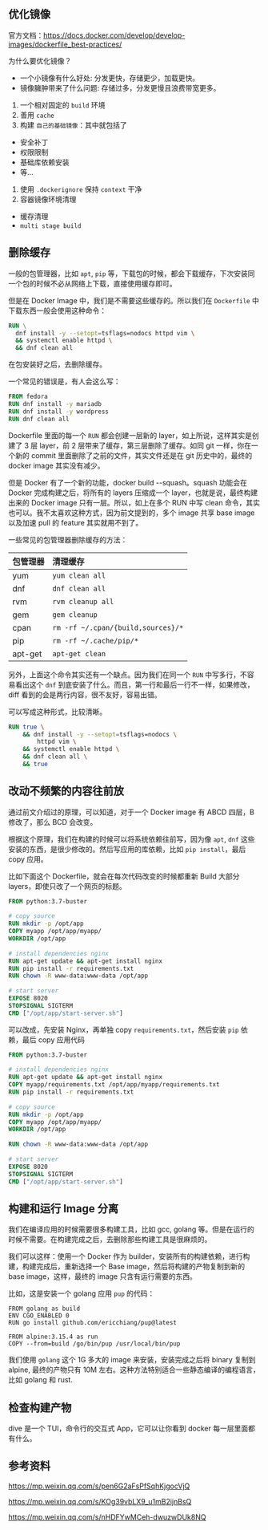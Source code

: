 ## 优化镜像

官方文档：<https://docs.docker.com/develop/develop-images/dockerfile_best-practices/>



为什么要优化镜像？

- 一个小镜像有什么好处: 分发更快，存储更少，加载更快。
- 镜像臃肿带来了什么问题: 存储过多，分发更慢且浪费带宽更多。

1. 一个相对固定的 `build` 环境
2. 善用 `cache`
3. 构建 `自己的基础镜像`：其中就包括了
  - 安全补丁
  - 权限限制
  - 基础库依赖安装
  - 等...

1. 使用 `.dockerignore` 保持 `context` 干净
2. 容器镜像环境清理
  - 缓存清理
  - `multi stage build`

## 删除缓存

一般的包管理器，比如 `apt`, `pip` 等，下载包的时候，都会下载缓存，下次安装同一个包的时候不必从网络上下载，直接使用缓存即可。

但是在 Docker Image 中，我们是不需要这些缓存的。所以我们在 `Dockerfile` 中下载东西一般会使用这种命令：

```dockerfile
RUN \
  dnf install -y --setopt=tsflags=nodocs httpd vim \
  && systemctl enable httpd \
  && dnf clean all
```

在包安装好之后，去删除缓存。

一个常见的错误是，有人会这么写：

```dockerfile
FROM fedora
RUN dnf install -y mariadb
RUN dnf install -y wordpress
RUN dnf clean all
```

Dockerfile 里面的每一个 `RUN` 都会创建一层新的 layer，如上所说，这样其实是创建了 3 层  layer，前 2 层带来了缓存，第三层删除了缓存。如同 git 一样，你在一个新的 commit 里面删除了之前的文件，其实文件还是在 git 历史中的，最终的 docker image 其实没有减少。

但是 Docker 有了一个新的功能，docker build --squash。squash 功能会在 Docker 完成构建之后，将所有的 layers 压缩成一个 layer，也就是说，最终构建出来的 Docker image 只有一层。所以，如上在多个 RUN 中写 clean 命令，其实也可以。我不太喜欢这种方式，因为前文提到的，多个 image 共享 base image 以及加速 pull 的 feature 其实就用不到了。

一些常见的包管理器删除缓存的方法：

| 包管理器 | 清理缓存                           |
| :------- | :--------------------------------- |
| yum      | `yum clean all`                    |
| dnf      | `dnf clean all`                    |
| rvm      | `rvm cleanup all`                  |
| gem      | `gem cleanup`                      |
| cpan     | `rm -rf ~/.cpan/{build,sources}/*` |
| pip      | `rm -rf ~/.cache/pip/*`            |
| apt-get  | `apt-get clean`                    |

另外，上面这个命令其实还有一个缺点。因为我们在同一个 `RUN` 中写多行，不容易看出这个 `dnf` 到底安装了什么。而且，第一行和最后一行不一样，如果修改，diff 看到的会是两行内容，很不友好，容易出错。

可以写成这种形式，比较清晰。

```dockerfile
RUN true \
    && dnf install -y --setopt=tsflags=nodocs \
        httpd vim \
    && systemctl enable httpd \
    && dnf clean all \
    && true

```

## 改动不频繁的内容往前放

通过前文介绍过的原理，可以知道，对于一个 Docker image 有 ABCD 四层，B 修改了，那么 BCD 会改变。

根据这个原理，我们在构建的时候可以将系统依赖往前写，因为像 `apt`, `dnf` 这些安装的东西，是很少修改的。然后写应用的库依赖，比如 `pip install`，最后 copy 应用。

比如下面这个 Dockerfile，就会在每次代码改变的时候都重新 Build 大部分 layers，即使只改了一个网页的标题。

```dockerfile
FROM python:3.7-buster
 
# copy source
RUN mkdir -p /opt/app
COPY myapp /opt/app/myapp/
WORKDIR /opt/app
 
# install dependencies nginx
RUN apt-get update && apt-get install nginx
RUN pip install -r requirements.txt
RUN chown -R www-data:www-data /opt/app
 
# start server
EXPOSE 8020
STOPSIGNAL SIGTERM
CMD ["/opt/app/start-server.sh"]
```

可以改成，先安装 Nginx，再单独 copy `requirements.txt`，然后安装 `pip` 依赖，最后 copy 应用代码

```dockerfile
FROM python:3.7-buster
 
# install dependencies nginx
RUN apt-get update && apt-get install nginx
COPY myapp/requirements.txt /opt/app/myapp/requirements.txt
RUN pip install -r requirements.txt
 
# copy source
RUN mkdir -p /opt/app
COPY myapp /opt/app/myapp/
WORKDIR /opt/app
 
RUN chown -R www-data:www-data /opt/app
 
# start server
EXPOSE 8020
STOPSIGNAL SIGTERM
CMD ["/opt/app/start-server.sh"]
```

## 构建和运行 Image 分离

我们在编译应用的时候需要很多构建工具，比如 gcc, golang 等。但是在运行的时候不需要。在构建完成之后，去删除那些构建工具是很麻烦的。

我们可以这样：使用一个 Docker 作为 builder，安装所有的构建依赖，进行构建，构建完成后，重新选择一个 Base image，然后将构建的产物复制到新的 base image，这样，最终的 image 只含有运行需要的东西。

比如，这是安装一个 golang 应用 `pup` 的代码：

```
FROM golang as build
ENV CGO_ENABLED 0
RUN go install github.com/ericchiang/pup@latest
 
FROM alpine:3.15.4 as run
COPY --from=build /go/bin/pup /usr/local/bin/pup
```

我们使用 `golang` 这个 1G 多大的 image 来安装，安装完成之后将 binary 复制到 alpine, 最终的产物只有 10M 左右。这种方法特别适合一些静态编译的编程语言，比如 golang 和 rust.

## 检查构建产物

dive 是一个 TUI，命令行的交互式 App，它可以让你看到 docker 每一层里面都有什么。

## 参考资料

<https://mp.weixin.qq.com/s/pen6G2aFsPfSqhKjgocVjQ>

<https://mp.weixin.qq.com/s/KOg39vbLX9_u1mB2ijnBsQ>

<https://mp.weixin.qq.com/s/nHDFYwMCeh-dwuzwDUk8NQ>

